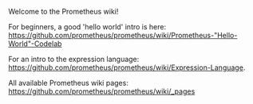 Welcome to the Prometheus wiki!

For beginners, a good 'hello world' intro is here: https://github.com/prometheus/prometheus/wiki/Prometheus-"Hello-World"-Codelab

For an intro to the expression language: https://github.com/prometheus/prometheus/wiki/Expression-Language.

All available Prometheus wiki pages: https://github.com/prometheus/prometheus/wiki/_pages